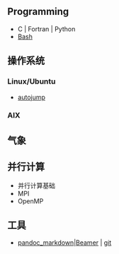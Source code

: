 <!---title:MetMan's Wiki  -首页-->
<!---keywords:Linux,气象,并行计算-->
<!---date:2014-03-19-->
## Programming
 * C | Fortran | Python
 * [Bash](wiki/programming/bash.html)
  
<!--[用markdown + pandoc + makefile + vimwiki + git(github)搭建wiki](wiki/tool/sitebuild/ohlinuxwiki.html)-->


## 操作系统
### Linux/Ubuntu
 * [autojump](wiki/os/autojump.html)
 

### AIX



## 气象 
  


## 并行计算
 * 并行计算基础
 * MPI
 * OpenMP

## 工具
 * [pandoc_markdown](wiki/tools/pandoc_markdown.html)|[Beamer](wiki/tools/beamer.html) | [git](wiki/tools/git.html)

<!-- vim:set tw=0:-->

